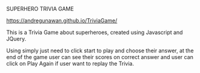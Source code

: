 SUPERHERO TRIVIA GAME

https://andregunawan.github.io/TriviaGame/

This is a Trivia Game about superheroes, created using Javascript and JQuery.

Using simply just need to click start to play and choose their answer,
at the end of the game user can see their scores on correct answer and user can click on Play Again if user want to replay the Trivia.
